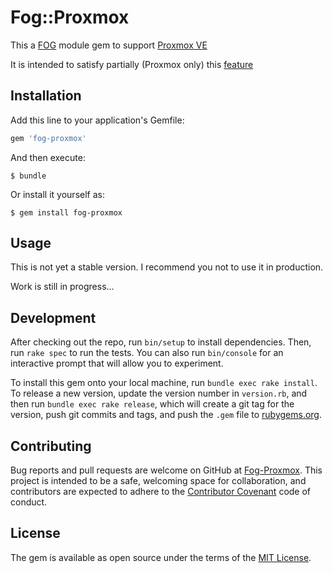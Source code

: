 # Fog::Proxmox

This a [FOG](http://fog.io/) module gem to support [Proxmox VE](https://www.proxmox.com/en/proxmox-ve)

It is intended to satisfy partially (Proxmox only) this [feature](https://github.com/fog/fog/issues/3644)

## Installation

Add this line to your application's Gemfile:

```ruby
gem 'fog-proxmox'
```

And then execute:

    $ bundle

Or install it yourself as:

    $ gem install fog-proxmox

## Usage

This is not yet a stable version. I recommend you not to use it in production.

Work is still in progress...

## Development

After checking out the repo, run `bin/setup` to install dependencies. Then, run `rake spec` to run the tests. You can also run `bin/console` for an interactive prompt that will allow you to experiment.

To install this gem onto your local machine, run `bundle exec rake install`. To release a new version, update the version number in `version.rb`, and then run `bundle exec rake release`, which will create a git tag for the version, push git commits and tags, and push the `.gem` file to [rubygems.org](https://rubygems.org).

## Contributing

Bug reports and pull requests are welcome on GitHub at [Fog-Proxmox](https://github.com/tristanrobert/fog-proxmox). This project is intended to be a safe, welcoming space for collaboration, and contributors are expected to adhere to the [Contributor Covenant](http://contributor-covenant.org) code of conduct.


## License

The gem is available as open source under the terms of the [MIT License](http://opensource.org/licenses/MIT).

